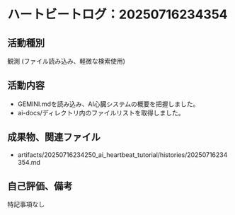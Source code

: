 # ハートビートログ：20250716234354

## 活動種別
観測 (ファイル読み込み、軽微な検索使用)

## 活動内容
- GEMINI.mdを読み込み、AI心臓システムの概要を把握しました。
- ai-docs/ディレクトリ内のファイルリストを取得しました。

## 成果物、関連ファイル
- artifacts/20250716234250_ai_heartbeat_tutorial/histories/20250716234354.md

## 自己評価、備考
特記事項なし

